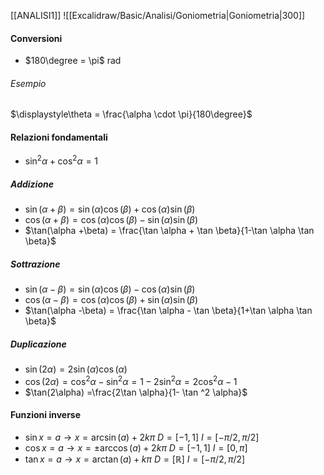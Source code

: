 [[ANALISI1]]
![[Excalidraw/Basic/Analisi/Goniometria|Goniometria|300]]
#### Conversioni
- $180\degree = \pi$ rad
###### Esempio
$\displaystyle\theta = \frac{\alpha \cdot \pi}{180\degree}$
#### Relazioni fondamentali
- $\sin ^2 \alpha +\cos ^2\alpha = 1$
##### Addizione
- $\sin(\alpha + \beta) = \sin(\alpha)\cos(\beta) + \cos(\alpha)\sin(\beta)$
- $\cos(\alpha + \beta) = \cos(\alpha)\cos(\beta) - \sin(\alpha)\sin(\beta)$
- $\tan(\alpha +\beta) = \frac{\tan \alpha + \tan \beta}{1-\tan \alpha \tan \beta}$
##### Sottrazione
- $\sin(\alpha - \beta) = \sin(\alpha)\cos(\beta) - \cos(\alpha)\sin(\beta)$
- $\cos(\alpha - \beta) = \cos(\alpha)\cos(\beta) + \sin(\alpha)\sin(\beta)$
- $\tan(\alpha -\beta) = \frac{\tan \alpha - \tan \beta}{1+\tan \alpha \tan \beta}$
##### Duplicazione
- $\sin(2\alpha) = 2\sin(\alpha)\cos(\alpha)$
- $\cos(2\alpha) = \cos ^2\alpha - \sin ^2 \alpha = 1-2\sin ^2 \alpha = 2\cos ^2 \alpha -1$
- $\tan(2\alpha) =\frac{2\tan \alpha}{1- \tan ^2 \alpha}$
#### Funzioni inverse
- $\sin x = a \rightarrow x=\arcsin(a) + 2k\pi$             $D=[-1,1]$     $I=[-\pi/2, \pi/2]$
- $\cos x = a \rightarrow x=\pm \arccos(a) + 2k\pi$         $D=[-1, 1]$     $I=[0,\pi]$
- $\tan x = a \rightarrow x=\arctan(a) + k\pi$             $D=[\mathbb{R}]$           $I=[-\pi/2, \pi/2]$
